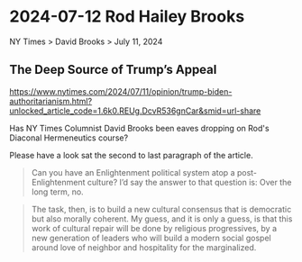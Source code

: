 # 2024-07-12 Rod Hailey Brooks

NY Times > David Brooks > July 11, 2024

## The Deep Source of Trump’s Appeal

https://www.nytimes.com/2024/07/11/opinion/trump-biden-authoritarianism.html?unlocked_article_code=1.6k0.REUg.DcvR536gnCar&smid=url-share

Has NY Times Columnist David Brooks been eaves dropping on Rod's Diaconal Hermeneutics course?

Please have a look sat the second to last paragraph of the article.

> Can you have an Enlightenment political system atop a post-Enlightenment culture? I’d say the answer to that question is: Over the long term, no.

>The task, then, is to build a new cultural consensus that is democratic but also morally coherent. My guess, and it is only a guess, is that this work of cultural repair will be done by religious progressives, by a new generation of leaders who will build a modern social gospel around love of neighbor and hospitality for the marginalized.
